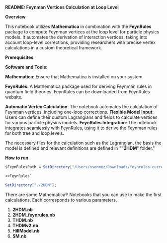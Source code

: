 **README: Feynman Vertices Calculation at Loop Level**

**Overview**

This notebook utilizes **Mathematica** in combination with the **FeynRules** package to compute Feynman vertices at the loop level for particle physics models. It automates the derivation of interaction vertices, taking into account loop-level corrections, providing researchers with precise vertex calculations in a custom theoretical framework.

**Prerequisites**

**Software and Tools**:

**Mathematica**: Ensure that Mathematica is installed on your system.

**FeynRules**: A Mathematica package used for deriving Feynman rules in quantum field theories. FeynRules can be downloaded from FeynRules website.

**Automatic Vertex Calculation**: The notebook automates the calculation of Feynman vertices, including one-loop corrections.
**Flexible Model Input**: Users can define their custom Lagrangians and fields to calculate vertices for various particle physics models.
**FeynRules Integration**: The notebook integrates seamlessly with FeynRules, using it to derive the Feynman rules for both tree and loop levels.


The necessary files for the calculation such as the Lagrangian, the basis the model is defined and relevant definitions are defined in "**"2HDM**" folder."

**How to run**

```Mathematica
$FeynRulesPath = SetDirectory["/Users/nsonmez/Downloads/feynrules-current"];
```

```Mathematica
<<FeynRules`
```

```Mathematica
SetDirectory["./2HDM"];
```

There are some Mathematica® Notebooks that you can use to make the first calculations.
Each corresponds to various parameters.

1. **2HDM.nb**
2. **2HDM_feynrules.nb**
3. **THDM.nb**
4. **THDMv2.nb**
5. **HillModel.nb**
6. **SM.nb**



